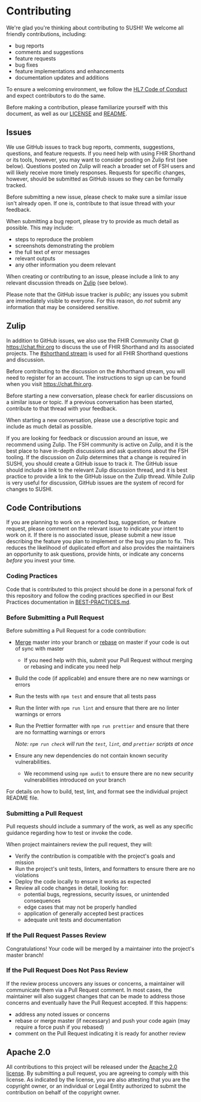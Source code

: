 # Contributing

We're glad you're thinking about contributing to SUSHI! We welcome all friendly contributions, including:

- bug reports
- comments and suggestions
- feature requests
- bug fixes
- feature implementations and enhancements
- documentation updates and additions

To ensure a welcoming environment, we follow the [HL7 Code of Conduct](https://www.hl7.org/legal/code-of-conduct.cfm) and expect contributors to do the same.

Before making a contribution, please familiarize yourself with this document, as well as our [LICENSE](LICENSE) and [README](README.md).

## Issues

We use GitHub issues to track bug reports, comments, suggestions, questions, and feature requests. If you need help with using FHIR Shorthand or its tools, however, you may want to consider posting on Zulip first (see below). Questions posted on Zulip will reach a broader set of FSH users and will likely receive more timely responses. Requests for specific changes, however, should be submitted as GitHub issues so they can be formally tracked.

Before submitting a new issue, please check to make sure a similar issue isn't already open. If one is, contribute to that issue thread with your feedback.

When submitting a bug report, please try to provide as much detail as possible. This may include:

- steps to reproduce the problem
- screenshots demonstrating the problem
- the full text of error messages
- relevant outputs
- any other information you deem relevant

When creating or contributing to an issue, please include a link to any relevant discussion threads on [Zulip](https://chat.fhir.org) (see below).

Please note that the GitHub issue tracker is _public_; any issues you submit are immediately visible to everyone. For this reason, do _not_ submit any information that may be considered sensitive.

## Zulip

In addition to GitHub issues, we also use the FHIR Community Chat @ https://chat.fhir.org to discuss the use of FHIR Shorthand and its associated projects. The [#shorthand stream](https://chat.fhir.org/#narrow/stream/215610-shorthand) is used for all FHIR Shorthand questions and discussion.

Before contributing to the discussion on the #shorthand stream, you will need to register for an account. The instructions to sign up can be found when you visit https://chat.fhir.org.

Before starting a new conversation, please check for earlier discussions on a similar issue or topic. If a previous conversation has been started, contribute to that thread with your feedback.

When starting a new conversation, please use a descriptive topic and include as much detail as possible.

If you are looking for feedback or discussion around an issue, we recommend using Zulip. The FSH community is active on Zulip, and it is the best place to have in-depth discussions and ask questions about the FSH tooling. If the discussion on Zulip determines that a change is required in SUSHI, you should create a GitHub issue to track it. The GitHub issue should include a link to the relevant Zulip discussion thread, and it is best practice to provide a link to the GitHub issue on the Zulip thread. While Zulip is very useful for discussion, GitHub issues are the system of record for changes to SUSHI.

## Code Contributions

If you are planning to work on a reported bug, suggestion, or feature request, please comment on the relevant issue to indicate your intent to work on it.
If there is no associated issue, please submit a new issue describing the feature you plan to implement or the bug you plan to fix.
This reduces the likelihood of duplicated effort and also provides the maintainers an opportunity to ask questions, provide hints, or indicate any concerns _before_ you invest your time.

### Coding Practices

Code that is contributed to this project should be done in a personal fork of this repository and follow the coding practices specified in our Best Practices documentation in [BEST-PRACTICES.md](BEST-PRACTICES.md).

### Before Submitting a Pull Request

Before submitting a Pull Request for a code contribution:

- [Merge](https://git-scm.com/book/en/v2/Git-Branching-Basic-Branching-and-Merging) master into your branch or [rebase](https://git-scm.com/book/en/v2/Git-Branching-Rebasing) on master if your code is out of sync with master
  - If you need help with this, submit your Pull Request without merging or rebasing and indicate you need help
- Build the code (if applicable) and ensure there are no new warnings or errors
- Run the tests with `npm test` and ensure that all tests pass
- Run the linter with `npm run lint` and ensure that there are no linter warnings or errors
- Run the Prettier formatter with `npm run prettier` and ensure that there are no formatting warnings or errors

  _Note: `npm run check` will run the `test`, `lint`, and `prettier` scripts at once_

- Ensure any new dependencies do not contain known security vulnerabilities.
  - We recommend using `npm audit` to ensure there are no new security vulnerabilities introduced on your branch

For details on how to build, test, lint, and format see the individual project README file.

### Submitting a Pull Request

Pull requests should include a summary of the work, as well as any specific guidance regarding how to test or invoke the code.

When project maintainers review the pull request, they will:

- Verify the contribution is compatible with the project's goals and mission
- Run the project's unit tests, linters, and formatters to ensure there are no violations
- Deploy the code locally to ensure it works as expected
- Review all code changes in detail, looking for:
  - potential bugs, regressions, security issues, or unintended consequences
  - edge cases that may not be properly handled
  - application of generally accepted best practices
  - adequate unit tests and documentation

### If the Pull Request Passes Review

Congratulations! Your code will be merged by a maintainer into the project's master branch!

### If the Pull Request Does Not Pass Review

If the review process uncovers any issues or concerns, a maintainer will communicate them via a Pull Request comment. In most cases, the maintainer will also suggest changes that can be made to address those concerns and eventually have the Pull Request accepted. If this happens:

- address any noted issues or concerns
- rebase or merge master (if necessary) and push your code again (may require a force push if you rebased)
- comment on the Pull Request indicating it is ready for another review

## Apache 2.0

All contributions to this project will be released under the [Apache 2.0 license](http://www.apache.org/licenses/LICENSE-2.0). By submitting a pull request, you are agreeing to comply with this license. As indicated by the license, you are also attesting that you are the copyright owner, or an individual or Legal Entity authorized to submit the contribution on behalf of the copyright owner.
